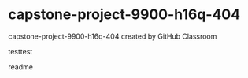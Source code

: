 # capstone-project-9900-h16q-404
capstone-project-9900-h16q-404 created by GitHub Classroom

testtest

readme
